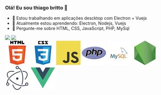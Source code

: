 ### Olá! Eu sou thiago britto 👋

- 🔭 Estou trabalhando em aplicações descktop com Electron + Vuejs
- 🌱 Atualmente estou aprendendo: Electron, Nodejs, Vuejs
- 💬 Pergunte-me sobre HTML, CSS, JavaScript, PHP, MySql

<div>
  <img height="180" src="https://github-readme-stats.vercel.app/api?username=thiagobritto&show_icons=true&theme=radical">
  <img height="180" src="https://github-readme-stats.vercel.app/api/top-langs/?username=anuraghazra&layout=compact&theme=radical">
</div>

<div>
  <img height="80" src="https://raw.githubusercontent.com/github/explore/80688e429a7d4ef2fca1e82350fe8e3517d3494d/topics/html/html.png">
  <img height="80" src="https://raw.githubusercontent.com/github/explore/80688e429a7d4ef2fca1e82350fe8e3517d3494d/topics/css/css.png">
  <img height="80" src="https://raw.githubusercontent.com/github/explore/80688e429a7d4ef2fca1e82350fe8e3517d3494d/topics/javascript/javascript.png">
  <img height="80" src="https://raw.githubusercontent.com/github/explore/ccc16358ac4530c6a69b1b80c7223cd2744dea83/topics/php/php.png">  
  <img height="80" src="https://raw.githubusercontent.com/github/explore/80688e429a7d4ef2fca1e82350fe8e3517d3494d/topics/mysql/mysql.png">
  <img height="80" src="https://raw.githubusercontent.com/github/explore/80688e429a7d4ef2fca1e82350fe8e3517d3494d/topics/nodejs/nodejs.png">  
  <img height="80" src="https://raw.githubusercontent.com/github/explore/80688e429a7d4ef2fca1e82350fe8e3517d3494d/topics/electron/electron.png">
  <img height="80" src="https://raw.githubusercontent.com/github/explore/80688e429a7d4ef2fca1e82350fe8e3517d3494d/topics/vue/vue.png">
</div>

